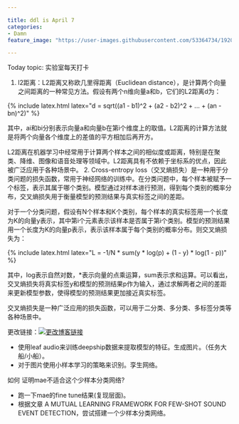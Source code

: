 ```yaml
---

title: ddl is April 7
categories:
- Damn
feature_image: "https://user-images.githubusercontent.com/53364734/192078882-190b1b14-a1ee-4590-ac1f-56ac81ffeb56.png"

---
```

Today topic: 实验室每天打卡
1. l2距离：L2距离又称欧几里得距离（Euclidean distance），是计算两个向量之间距离的一种常见方法。假设有两个n维向量a和b，它们的L2距离d为：

{% include latex.html latex="d = sqrt((a1 - b1)^2 + (a2 - b2)^2 + ... + (an - bn)^2)" %}

其中，ai和bi分别表示向量a和向量b在第i个维度上的取值。L2距离的计算方法就是将两个向量各个维度上的差值的平方相加后再开方。

L2距离在机器学习中经常用于计算两个样本之间的相似度或距离，特别是在聚类、降维、图像和语音处理等领域中。L2距离具有不依赖于坐标系的优点，因此被广泛应用于各种场景中。
2. Cross-entropy loss（交叉熵损失）是一种用于分类问题的损失函数，常用于神经网络的训练中。在分类问题中，每个样本被赋予一个标签，表示其属于哪个类别。模型通过对样本进行预测，得到每个类别的概率分布，交叉熵损失用于衡量模型的预测结果与真实标签之间的差距。

对于一个分类问题，假设有N个样本和K个类别，每个样本的真实标签用一个长度为K的向量y表示，其中第i个元素表示该样本是否属于第i个类别。模型的预测结果用一个长度为K的向量p表示，表示该样本属于每个类别的概率分布。则交叉熵损失为：

{% include latex.html latex="L = -1/N * sum(y * log(p) + (1 - y) * log(1 - p))" %}

其中，log表示自然对数，*表示向量的点乘运算，sum表示求和运算。可以看出，交叉熵损失将真实标签y和模型的预测结果p作为输入，通过求解两者之间的差距来更新模型参数，使得模型的预测结果更加接近真实标签。

交叉熵损失是一种广泛应用的损失函数，可以用于二分类、多分类、多标签分类等各种场景中。

<!-- more -->


更改链接：[![更改博客链接](https://user-images.githubusercontent.com/53364734/192180297-c1654533-eb5f-4bf9-aa9f-ab830208a5e3.png)](https://github.com/lizeyujack/lizeyujack.github.io/edit/main/_posts/2023-3-9-1.md)

- 使用leaf audio来训练deepship数据来提取模型的特征。生成图片。（任务大船/小船）。
- 对于图片使用小样本学习的策略来识别。孪生网络。

如何 证明mae不适合这个少样本分类网络?

- 跑一下mae的fine tune结果(复现层面)。
- 根据文章 A MUTUAL LEARNING FRAMEWORK FOR FEW-SHOT SOUND EVENT DETECTION，尝试搭建一个少样本分类网络。